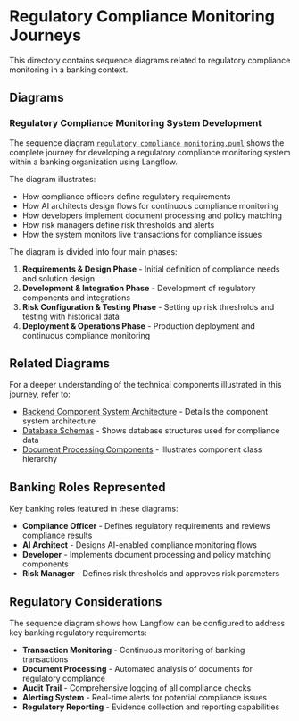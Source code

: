 # Regulatory Compliance Monitoring Journeys

This directory contains sequence diagrams related to regulatory compliance monitoring in a banking context.

## Diagrams

### Regulatory Compliance Monitoring System Development

The sequence diagram [`regulatory_compliance_monitoring.puml`](./regulatory_compliance_monitoring.puml) shows the complete journey for developing a regulatory compliance monitoring system within a banking organization using Langflow.

The diagram illustrates:
- How compliance officers define regulatory requirements
- How AI architects design flows for continuous compliance monitoring
- How developers implement document processing and policy matching
- How risk managers define risk thresholds and alerts
- How the system monitors live transactions for compliance issues

The diagram is divided into four main phases:
1. **Requirements & Design Phase** - Initial definition of compliance needs and solution design
2. **Development & Integration Phase** - Development of regulatory components and integrations
3. **Risk Configuration & Testing Phase** - Setting up risk thresholds and testing with historical data
4. **Deployment & Operations Phase** - Production deployment and continuous compliance monitoring

## Related Diagrams

For a deeper understanding of the technical components illustrated in this journey, refer to:

- [Backend Component System Architecture](../../c4/backend/component_system/component_system_architecture.puml) - Details the component system architecture
- [Database Schemas](../../c4/backend/database/database_schema_diagram.puml) - Shows database structures used for compliance data
- [Document Processing Components](../../c4/backend/component_system/component_class_diagram.puml) - Illustrates component class hierarchy

## Banking Roles Represented

Key banking roles featured in these diagrams:

- **Compliance Officer** - Defines regulatory requirements and reviews compliance results
- **AI Architect** - Designs AI-enabled compliance monitoring flows
- **Developer** - Implements document processing and policy matching components
- **Risk Manager** - Defines risk thresholds and approves risk parameters

## Regulatory Considerations

The sequence diagram shows how Langflow can be configured to address key banking regulatory requirements:

- **Transaction Monitoring** - Continuous monitoring of banking transactions
- **Document Processing** - Automated analysis of documents for regulatory compliance
- **Audit Trail** - Comprehensive logging of all compliance checks
- **Alerting System** - Real-time alerts for potential compliance issues
- **Regulatory Reporting** - Evidence collection and reporting capabilities 
